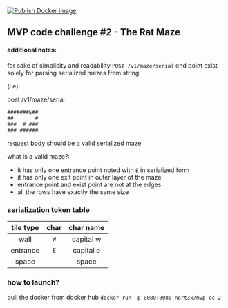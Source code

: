 [![Publish Docker image](https://github.com/nort3x/mvp-code-challenge-2/actions/workflows/docker-push.yml/badge.svg)](https://github.com/nort3x/mvp-code-challenge-2/actions/workflows/docker-push.yml)

## MVP code challenge #2 - The Rat Maze

#### additional notes:
for sake of simplicity and readability `POST /v1/maze/serial`
end point exist solely for parsing serialized mazes from string

(i.e):

post /v1/maze/serial

```
#######E##
##       #
###  # ###
### ######
```

request body should be a valid serialized maze


what is a valid maze?:
* it has only one entrance point noted with `E` in serialized form
* it has only one exit point in outer layer of the maze
* entrance point and exist point are not at the edges
* all the rows have exactly the same size


### serialization token table 

| tile type | char | char name |
|:---------:|:----:|:---------:|
|   wall    | `W`  | capital w |
| entrance  | `E`  | capital e |
|   space   | ` `  |   space   |


### how to launch?

pull the docker from docker hub `docker run -p 8080:8080 nort3x/mvp-cc-2`
